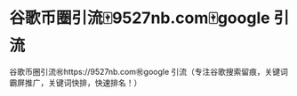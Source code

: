 # 谷歌币圈引流🀄️9527nb.com🀄️google 引流

谷歌币圈引流㊗️https://9527nb.com㊗️google 引流（专注谷歌搜索留痕，关键词霸屏推广，关键词快排，快速排名！）